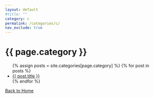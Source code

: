 ```yaml
---
layout: default
#title: ""
category: c
permalink: /categories/c/
nav_exclude: true
---
```


<h1>{{ page.category }}</h1>
<ul>
  {% assign posts = site.categories[page.category] %}
  {% for post in posts %}
    <li><a href="{{ post.url }}">{{ post.title }}</a></li>
  {% endfor %}
</ul>
<a href="/">Back to Home</a>
